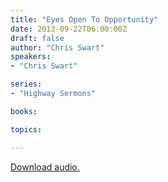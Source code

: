 ```yaml
---
title: "Eyes Open To Opportunity"
date: 2013-09-22T06:00:00Z
draft: false
author: "Chris Swart"
speakers:
- "Chris Swart"

series:
- "Highway Sermons"

books:

topics:

---
```

[Download audio.](https://s3.amazonaws.com/highway/sermons/2013_09/22_Eyes_Open_To_Opportunity.mp3)